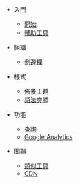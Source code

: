 
* 入門
	* [開始](start.md)
	* [輔助工具](docsify-cli.md)

* 組織
	* [側邊欄](sidebar.md)

* 樣式
	* [佈景主題](theme.md)
	* [語法突顯](syntax-highlight.md)

* 功能
	* [查詢](search.md)
	* [Google Analytics](google-analytics.md)

* 關聯
	* [類似工具](similar.md)
	* [CDN](cdn.md)

